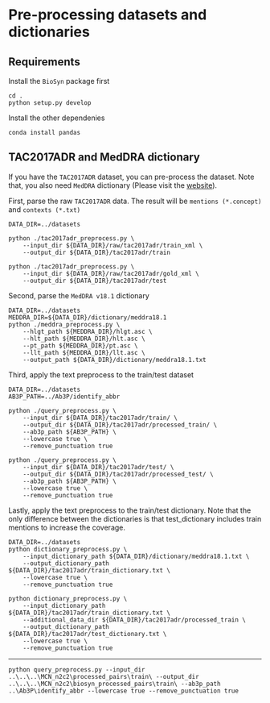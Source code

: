 # Pre-processing datasets and dictionaries

## Requirements

Install the `BioSyn` package first
```
cd .
python setup.py develop
```

Install the other dependenies
```
conda install pandas
```

## TAC2017ADR and MedDRA dictionary
If you have the `TAC2017ADR` dataset, you can pre-process the dataset.
Note that, you also need `MedDRA` dictionary (Please visit the [website](https://www.meddra.org/)). 


First, parse the raw `TAC2017ADR` data.
The result will be `mentions (*.concept)` and `contexts (*.txt)` 
```
DATA_DIR=../datasets

python ./tac2017adr_preprocess.py \
    --input_dir ${DATA_DIR}/raw/tac2017adr/train_xml \
    --output_dir ${DATA_DIR}/tac2017adr/train

python ./tac2017adr_preprocess.py \
    --input_dir ${DATA_DIR}/raw/tac2017adr/gold_xml \
    --output_dir ${DATA_DIR}/tac2017adr/test
```

Second, parse the `MedDRA v18.1` dictionary
```
DATA_DIR=../datasets
MEDDRA_DIR=${DATA_DIR}/dictionary/meddra18.1
python ./meddra_preprocess.py \
    --hlgt_path ${MEDDRA_DIR}/hlgt.asc \
    --hlt_path ${MEDDRA_DIR}/hlt.asc \
    --pt_path ${MEDDRA_DIR}/pt.asc \
    --llt_path ${MEDDRA_DIR}/llt.asc \
    --output_path ${DATA_DIR}/dictionary/meddra18.1.txt
```

Third, apply the text preprocess to the train/test dataset
```
DATA_DIR=../datasets
AB3P_PATH=../Ab3P/identify_abbr

python ./query_preprocess.py \
    --input_dir ${DATA_DIR}/tac2017adr/train/ \
    --output_dir ${DATA_DIR}/tac2017adr/processed_train/ \
    --ab3p_path ${AB3P_PATH} \
    --lowercase true \
    --remove_punctuation true

python ./query_preprocess.py \
    --input_dir ${DATA_DIR}/tac2017adr/test/ \
    --output_dir ${DATA_DIR}/tac2017adr/processed_test/ \
    --ab3p_path ${AB3P_PATH} \
    --lowercase true \
    --remove_punctuation true
```

Lastly, apply the text preprocess to the train/test dictionary.
Note that the only difference between the dictionaries is that test_dictionary includes train mentions to increase the coverage.
```
DATA_DIR=../datasets
python dictionary_preprocess.py \
    --input_dictionary_path ${DATA_DIR}/dictionary/meddra18.1.txt \
    --output_dictionary_path ${DATA_DIR}/tac2017adr/train_dictionary.txt \
    --lowercase true \
    --remove_punctuation true

python dictionary_preprocess.py \
    --input_dictionary_path ${DATA_DIR}/tac2017adr/train_dictionary.txt \
    --additional_data_dir ${DATA_DIR}/tac2017adr/processed_train \
    --output_dictionary_path ${DATA_DIR}/tac2017adr/test_dictionary.txt \
    --lowercase true \
    --remove_punctuation true
```

---

    python query_preprocess.py --input_dir ..\..\..\MCN_n2c2\processed_pairs\train\ --output_dir ..\..\..\MCN_n2c2\biosyn_processed_pairs\train\ --ab3p_path ..\Ab3P\identify_abbr --lowercase true --remove_punctuation true


